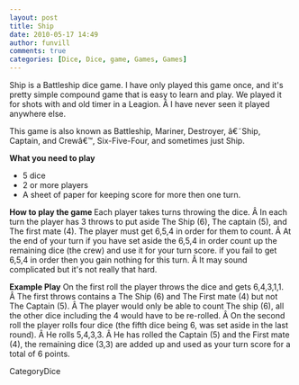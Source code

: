 ```yaml
---
layout: post
title: Ship
date: 2010-05-17 14:49
author: funvill
comments: true
categories: [Dice, Dice, game, Games, Games]
---
```

Ship is a Battleship dice game.
I have only played this game once, and it's pretty simple compound game that is easy to learn and play.
We played it for shots with and old timer in a Leagion. Â I have never seen it played anywhere else.

This game is also known as Battleship, Mariner, Destroyer, â€˜Ship, Captain, and Crewâ€™, Six-Five-Four, and sometimes just Ship.

<strong>What you need to play</strong>
<ul>
	<li>5 dice</li>
	<li>2 or more players</li>
	<li>A sheet of paper for keeping score for more then one turn.</li>
</ul>
<strong>How to play the game
</strong>Each player takes turns throwing the dice. Â In each turn the player has 3 throws to put aside The Ship (6), The captain (5), and The first mate (4). The player must get 6,5,4 in order for them to count. Â At the end of your turn if you have set aside the 6,5,4 in order count up the remaining dice (the crew) and use it for your turn score. if you fail to get 6,5,4 in order then you gain nothing for this turn. Â It may sound complicated but it's not really that hard.

<strong>Example Play</strong>
On the first roll the player throws the dice and gets 6,4,3,1,1. Â The first throws contains a The Ship (6) and The First mate (4) but not The Captain (5). Â The player would only be able to count The ship (6), all the other dice including the 4 would have to be re-rolled. Â On the second roll the player rolls four dice (the fifth dice being 6, was set aside in the last round). Â He rolls 5,4,3,3. Â He has rolled the Captain (5) and the First mate (4), the remaining dice (3,3) are added up and used as your turn score for a total of 6 points.

CategoryDice
